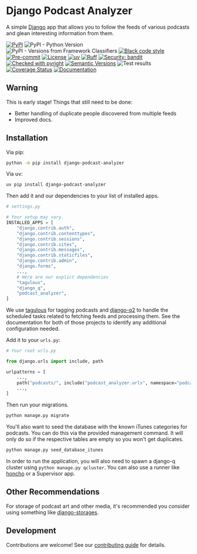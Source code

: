 # Django Podcast Analyzer

A simple [Django](https://www.djangoproject.com) app that allows you to follow the feeds of various podcasts and glean interesting information from them.

[![PyPI](https://img.shields.io/pypi/v/django-podcast-analyzer)](https://pypi.org/project/django-podcast-analyzer/)
![PyPI - Python Version](https://img.shields.io/pypi/pyversions/django-podcast-analyzer)
![PyPI - Versions from Framework Classifiers](https://img.shields.io/pypi/frameworkversions/django/django-podcast-analyzer)
[![Black code style](https://img.shields.io/badge/code%20style-black-000000.svg)](https://github.com/ambv/black)
[![Pre-commit](https://img.shields.io/badge/pre--commit-enabled-brightgreen?logo=pre-commit&logoColor=white)](https://github.com/andrlik/django-podcast-analyzer/blob/main/.pre-commit-config.yaml)
[![License](https://img.shields.io/github/license/andrlik/django-podcast-analyzer)](https://github.com/andrlik/django-podcast-analyzer/blob/main/LICENSE)
[![uv](https://img.shields.io/endpoint?url=https://raw.githubusercontent.com/astral-sh/uv/main/assets/badge/v0.json)](https://github.com/astral-sh/uv)
[![Ruff](https://img.shields.io/endpoint?url=https://raw.githubusercontent.com/astral-sh/ruff/main/assets/badge/v2.json)](https://github.com/astral-sh/ruff)
[![Security: bandit](https://img.shields.io/badge/security-bandit-green.svg)](https://github.com/PyCQA/bandit)
[![Checked with pyright](https://microsoft.github.io/pyright/img/pyright_badge.svg)](https://microsoft.github.io/pyright/)
[![Semantic Versions](https://img.shields.io/badge/%20%20%F0%9F%93%A6%F0%9F%9A%80-semantic--versions-e10079.svg)](https://github.com/andrlik/django-podcast-analyzer/releases)
![Test results](https://github.com/andrlik/django-podcast-analyzer/actions/workflows/ci.yml/badge.svg)
[![Coverage Status](https://coveralls.io/repos/github/andrlik/django-podcast-analyzer/badge.svg?branch=main)](https://coveralls.io/github/andrlik/django-podcast-analyzer?branch=main)
[![Documentation](https://img.shields.io/badge/docs-mkdocs-blue)](https://andrlik.github.io/django-podcast-analyzer/)

## Warning

This is early stage! Things that still need to be done:

- Better handling of duplicate people discovered from multiple feeds
- Improved docs.

## Installation

Via pip:

```bash
python -m pip install django-podcast-analyzer
```

Via uv:

```bash
uv pip install django-podcast-analyzer
```

Then add it and our dependencies to your list of installed apps.

```python
# settings.py

# Your setup may vary.
INSTALLED_APPS = [
    "django.contrib.auth",
    "django.contrib.contenttypes",
    "django.contrib.sessions",
    "django.contrib.sites",
    "django.contrib.messages",
    "django.contrib.staticfiles",
    "django.contrib.admin",
    "django.forms",
    ...,
    # Here are our explict dependencies
    "tagulous",
    "django_q",
    "podcast_analyzer",
]
```

We use [tagulous](https://django-tagulous.readthedocs.io/en/latest/) for tagging podcasts
and [django-q2](https://django-q2.readthedocs.io/en/master/index.html) to handle the scheduled
tasks related to fetching feeds and processing them.
See the documentation for both of those projects to identify any additional configuration needed.

Add it to your `urls.py`:

```python
# Your root urls.py

from django.urls import include, path

urlpatterns = [
    ...,
    path("podcasts/", include("podcast_analyzer.urls", namespace="podcasts")),
    ...,
]
```

Then run your migrations.

```bash
python manage.py migrate
```

You'll also want to seed the database with the known iTunes categories for podcasts. You can
do this via the provided management command. It will only do so if the respective tables are empty
so you won't get duplicates.

```bash
python manage.py seed_database_itunes
```

In order to run the application, you will also need to spawn a django-q cluster using
`python manage.py qcluster`. You can also use a runner like [honcho](https://honcho.readthedocs.io/en/latest/)
or a Supervisor app.

## Other Recommendations

For storage of podcast art and other media, it's recommended you consider using something like
[django-storages](https://django-storages.readthedocs.io/en/latest/).

## Development

Contributions are welcome! See our [contributing guide](https://andrlik.github.io/django-podcast-analyzer/latest/contributing/) for details.
